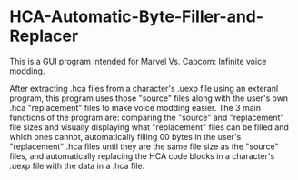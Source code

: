 # HCA-Automatic-Byte-Filler-and-Replacer
This is a GUI program intended for Marvel Vs. Capcom: Infinite voice modding.

After extracting .hca files from a character's .uexp file using an exteranl program, this program uses those "source" files along with the user's own .hca "replacement" files to make voice modding easier. 
The 3 main functions of the program are: comparing the "source" and "replacement" file sizes and visually displaying what "replacement" files can be filled and which ones cannot, automatically filling 00 bytes in the user's "replacement" .hca files until they are the same file size as the "source" files, and automatically replacing the HCA code blocks in a character's .uexp file with the data in a .hca file.
